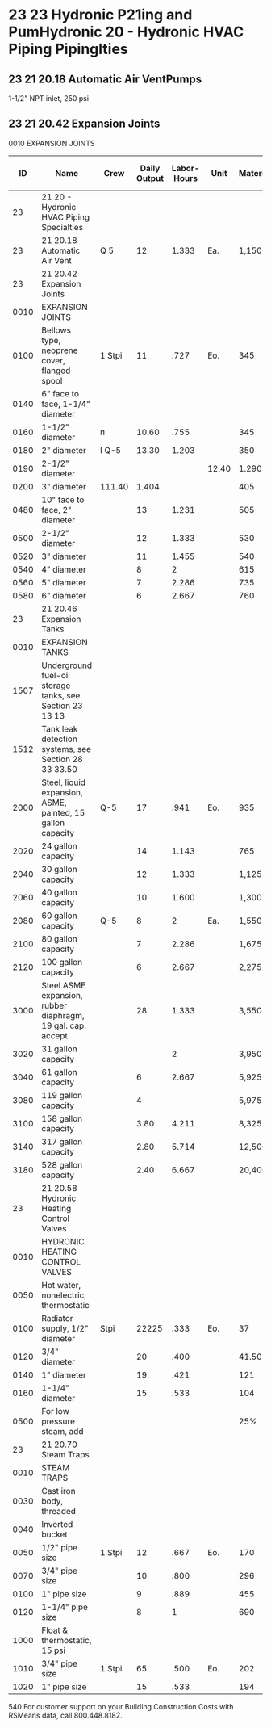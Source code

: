 # 23 23 Hydronic P21ing and PumHydronic 20 - Hydronic HVAC Piping Pipinglties

## 23 21 20.18 Automatic Air VentPumps  
1-1/2" NPT inlet, 250 psi

## 23 21 20.42 Expansion Joints  
0010 EXPANSION JOINTS

| ID   | Name                                   | Crew  | Daily Output | Labor-Hours | Unit | Material | Labor  | Equipment | Total    | Total Incl O&P |
|------|----------------------------------------|-------|--------------|-------------|------|----------|--------|-----------|----------|----------------|
| 23   | 21 20 - Hydronic HVAC Piping Specialties |       |              |             |      |          |        |           |          |                |
| 23   | 21 20.18 Automatic Air Vent            | Q 5   | 12           | 1.333       | Ea.  | 1,150    | 84.50  |           | 1,234.50 | 1,375          |
| 23   | 21 20.42 Expansion Joints              |       |              |             |      |          |        |           |          |                |
| 0010 | EXPANSION JOINTS                       |       |              |             |      |          |        |           |          |                |
| 0100 | Bellows type, neoprene cover, flanged spool | 1 Stpi | 11           | .727        | Eo.  | 345      | 51     |           | 396      | 455            |
| 0140 | 6" face to face, 1-1/4" diameter       |       |              |             |      |          |        |           |          |                |
| 0160 | 1-1/2" diameter                        | п     | 10.60        | .755        |      | 345      | 53     |           | 398      | 460            |
| 0180 | 2" diameter                            | I Q-5 | 13.30        | 1.203       |      | 350      | 76     |           | 426      | 500            |
| 0190 | 2-1/2" diameter                        | ||    | 12.40        | 1.290       |      | 365      | 81.50  |           | 446.50   | 520            |
| 0200 | 3" diameter                            | 111.40| 1.404        |             |      | 405      | 89     |           | 494      | 585            |
| 0480 | 10" face to face, 2" diameter          |       | 13           | 1.231       |      | 505      | 78     |           | 583      | 670            |
| 0500 | 2-1/2" diameter                        |       | 12           | 1.333       |      | 530      | 84.50  |           | 614.50   | 710            |
| 0520 | 3" diameter                            |       | 11           | 1.455       |      | 540      | 92     |           | 632      | 730            |
| 0540 | 4" diameter                            |       | 8            | 2           |      | 615      | 127    |           | 742      | 870            |
| 0560 | 5" diameter                            |       | 7            | 2.286       |      | 735      | 145    |           | 880      | 1,025          |
| 0580 | 6" diameter                            |       | 6            | 2.667       |      | 760      | 169    |           | 929      | 1,075          |
| 23   | 21 20.46 Expansion Tanks               |       |              |             |      |          |        |           |          |                |
| 0010 | EXPANSION TANKS                        |       |              |             |      |          |        |           |          |                |
| 1507 | Underground fuel-oil storage tanks, see Section 23 13 13 | | | | | | | | | |
| 1512 | Tank leak detection systems, see Section 28 33 33.50 | | | | | | | | | |
| 2000 | Steel, liquid expansion, ASME, painted, 15 gallon capacity | Q-5 | 17 | .941 | Eo. | 935 | 59.50 | | 994.50 | 1,125 |
| 2020 | 24 gallon capacity                     |       | 14           | 1.143       |      | 765      | 72.50  |           | 837.50   | 950            |
| 2040 | 30 gallon capacity                     |       | 12           | 1.333       |      | 1,125    | 84.50  |           | 1,209.50 | 1,350          |
| 2060 | 40 gallon capacity                     |       | 10           | 1.600       |      | 1,300    | 101    |           | 1,401    | 1,575          |
| 2080 | 60 gallon capacity                     | Q-5   | 8            | 2           | Ea.  | 1,550    | 127    |           | 1,677    | 1,925          |
| 2100 | 80 gallon capacity                     |       | 7            | 2.286       |      | 1,675    | 145    |           | 1,820    | 2,075          |
| 2120 | 100 gallon capacity                    |       | 6            | 2.667       |      | 2,275    | 169    |           | 2,444    | 2,750          |
| 3000 | Steel ASME expansion, rubber diaphragm, 19 gal. cap. accept. | | 28 | 1.333 | | 3,550 | 84.50 | | 3,634.50 | 4,025 |
| 3020 | 31 gallon capacity                     |       |              | 2           |      | 3,950    | 127    |           | 4,077    | 4,550          |
| 3040 | 61 gallon capacity                     |       | 6            | 2.667       |      | 5,925    | 169    |           | 6,094    | 6,775          |
| 3080 | 119 gallon capacity                    |       | 4            |             |      | 5,975    | 253    |           | 6,228    | 6,950          |
| 3100 | 158 gallon capacity                    |       | 3.80         | 4.211       |      | 8,325    | 267    |           | 8,592    | 9,550          |
| 3140 | 317 gallon capacity                    |       | 2.80         | 5.714       |      | 12,500   | 360    |           | 12,860   | 14,300         |
| 3180 | 528 gallon capacity                    |       | 2.40         | 6.667       |      | 20,400   | 420    |           | 20,820   | 23,000         |
| 23   | 21 20.58 Hydronic Heating Control Valves |     |              |             |      |          |        |           |          |                |
| 0010 | HYDRONIC HEATING CONTROL VALVES        |       |              |             |      |          |        |           |          |                |
| 0050 | Hot water, nonelectric, thermostatic   |       |              |             |      |          |        |           |          |                |
| 0100 | Radiator supply, 1/2" diameter         | Stpi  | 22225        | .333        | Eo.  | 37       | 23.50  |           | 60.50    | 75.50          |
| 0120 | 3/4" diameter                          |       | 20           | .400        |      | 41.50    | 28     |           | 69.50    | 87.50          |
| 0140 | 1" diameter                            |       | 19           | .421        |      | 121      | 29.50  |           | 150.50   | 177            |
| 0160 | 1-1/4" diameter                        |       | 15           | .533        |      | 104      | 37.50  |           | 141.50   | 171            |
| 0500 | For low pressure steam, add            |       |              |             |      | 25%      |        |           |          |                |
| 23   | 21 20.70 Steam Traps                   |       |              |             |      |          |        |           |          |                |
| 0010 | STEAM TRAPS                            |       |              |             |      |          |        |           |          |                |
| 0030 | Cast iron body, threaded               |       |              |             |      |          |        |           |          |                |
| 0040 | Inverted bucket                        |       |              |             |      |          |        |           |          |                |
| 0050 | 1/2" pipe size                         | 1 Stpi| 12           | .667        | Eo.  | 170      | 47     |           | 217      | 257            |
| 0070 | 3/4" pipe size                         |       | 10           | .800        |      | 296      | 56.50  |           | 352.50   | 410            |
| 0100 | 1" pipe size                           |       | 9            | .889        |      | 455      | 62.50  |           | 517.50   | 595            |
| 0120 | 1-1/4" pipe size                       |       | 8            | 1           |      | 690      | 70.50  |           | 760.50   | 865            |
| 1000 | Float & thermostatic, 15 psi           |       |              |             |      |          |        |           |          |                |
| 1010 | 3/4" pipe size                         | 1 Stpi| 65           | .500        | Eo.  | 202      | 35     |           | 237      | 275            |
| 1020 | 1" pipe size                           |       | 15           | .533        |      | 194      | 37.50  |           | 231.50   | 270            |

540 For customer support on your Building Construction Costs with RSMeans data, call 800.448.8182.